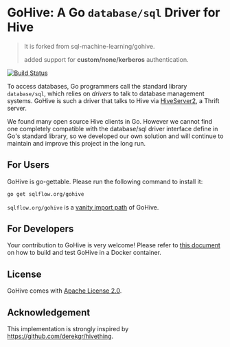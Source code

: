 # GoHive: A Go `database/sql` Driver for Hive

> It is forked from sql-machine-learning/gohive.
> 
> added support for **custom/none/kerberos** authentication.
> 

[![Build Status](https://travis-ci.org/sql-machine-learning/gohive.svg?branch=develop)](https://travis-ci.org/travis-ci/travis-web)

To access databases, Go programmers call the standard library `database/sql`, which relies on *drivers* to talk to database management systems.  GoHive is such a driver that talks to Hive via [HiveServer2](https://cwiki.apache.org/confluence/display/Hive/Setting+Up+HiveServer2#SettingUpHiveServer2-HiveServer2), a Thrift server.

We found many open source Hive clients in Go. However we cannot find one completely compatible with the database/sql driver interface define in Go's standard library, so we developed our own solution and will continue to maintain and improve this project in the long run.


## For Users

GoHive is go-gettable.  Please run the following command to install it:

```bash
go get sqlflow.org/gohive
```

`sqlflow.org/gohive` is a [vanity import path](https://blog.bramp.net/post/2017/10/02/vanity-go-import-paths/) of GoHive.


## For Developers

Your contribution to GoHive is very welcome!  Please refer to [this document](docker/README.md) on how to build and test GoHive in a Docker container.


## License

GoHive comes with [Apache License 2.0](https://www.apache.org/licenses/LICENSE-2.0).

## Acknowledgement

This implementation is strongly inspired by https://github.com/derekgr/hivething.
